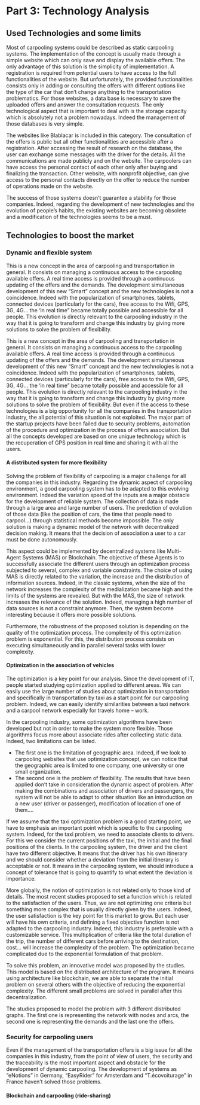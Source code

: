 # Part 3: Technology Analysis #

## Used Technologies and some limits ##

Most of carpooling systems could be described as static carpooling systems. The implementation of the concept is usually made through a simple website which can only save and display the available offers. The only advantage of this solution is the simplicity of implementation. A registration is required from potential users to have access to the full functionalities of the website. But unfortunately, the provided functionalities consists only in adding or consulting the offers with different options like the type of the car that don’t change anything to the transportation problematics. For those websites, a data base is necessary to save the uploaded offers and answer the consultation requests. The only technological aspect that is important to deal with is the storage capacity which is absolutely not a problem nowadays. Indeed the management of those databases is very simple.

The websites like Blablacar is included in this category. The consultation of the offers is public but all other functionalities are accessible after a registration. After accessing the result of research on the database, the user can exchange some messages with the driver for the details. All the communications are made publicly and on the website. The carpoolers can have access the personal contact of each other only after buying and finalizing the transaction. Other website, with nonprofit objective, can give access to the personal contacts directly on the offer to reduce the number of operations made on the website. 

The success of those systems doesn’t guarantee a stability for those companies. Indeed, regarding the development of new technologies and the evolution of people’s habits, the existing websites are becoming obsolete and a modification of the technologies seems to be a must.


## Technologies to boost the market ##
### Dynamic and flexible system ###
This is a new concept in the area of carpooling and transportation in general. It consists on managing a continuous access to the carpooling available offers. A real time access is provided through a continuous updating of the offers and the demands. The development simultaneous development of this new “Smart” concept and the new technologies is not a coincidence. Indeed with the popularization of smartphones, tablets, connected devices (particularly for the cars), free access to the Wifi, GPS, 3G, 4G… the ‘in real time” became totally possible and accessible for all people. This evolution is directly relevant to the carpooling industry in the way that it is going to transform and change this industry by giving more solutions to solve the problem of flexibility.

This is a new concept in the area of carpooling and transportation in general. It consists on managing a continuous access to the carpooling available offers. A real time access is provided through a continuous updating of the offers and the demands. The development simultaneous development of this new “Smart” concept and the new technologies is not a coincidence. Indeed with the popularization of smartphones, tablets, connected devices (particularly for the cars), free access to the Wifi, GPS, 3G, 4G… the ‘in real time” became totally possible and accessible for all people. This evolution is directly relevant to the carpooling industry in the way that it is going to transform and change this industry by giving more solutions to solve the problem of flexibility.
But even if the access to these technologies is a big opportunity for all the companies in the transportation industry, the all potential of this situation is not exploited. The major part of the startup projects have been failed due to security problems, automation of the procedure and optimization in the process of offers association. But all the concepts developed are based on one unique technology which is the recuperation of GPS position in real time and sharing it with all the users.

#### A distributed system for more flexibility ####
Solving the problem of flexibility of carpooling is a major challenge for all the companies in this industry. Regarding the dynamic aspect of carpooling environment, a good carpooling system has to be adapted to this evolving environment. Indeed the variation speed of the inputs are a major obstacle for the development of reliable system. The collection of data is made through a large area and large number of users. The prediction of evolution of those data (like the position of cars, the time that people need to carpool…) through statistical methods become impossible. The only solution is making a dynamic model of the network with decentralized decision making. It means that the decision of association a user to a car must be done autonomously.

This aspect could be implemented by decentralized systems like Multi-Agent Systems (MAS) or Blockchain. The objective of these Agents is to successfully associate the different users through an optimization process subjected to several, complex and variable constraints. The choice of using MAS is directly related to the variation, the increase and the distribution of information sources. Indeed, in the classic systems, when the size of the network increases the complexity of the medialization became high and the limits of the systems are revealed. But with the MAS, the size of network increases the relevance of the solution. Indeed, managing a high number of data sources is not a constraint anymore. Then, the system become interesting because it offers more possible solutions. 

Furthermore, the robustness of the proposed solution is depending on the quality of the optimization process. The complexity of this optimization problem is exponential. For this, the distribution process consists on executing simultaneously and in parallel several tasks with lower complexity.

#### Optimization in the association of vehicles ####
The optimization is a key point for our analysis. Since the development of IT, people started studying optimization applied to different areas. We can easily use the large number of studies about optimization in transportation and specifically in transportation by taxi as a start point for our carpooling problem. Indeed, we can easily identify similarities between a taxi network and a carpool network especially for travels home – work.

In the carpooling industry, some optimization algorithms have been developed but not in order to make the system more flexible. Those algorithms focus more about associate rides after collecting static data. Indeed, two limitations can be listed.

-	The first one is the limitation of geographic area. Indeed, if we look to carpooling websites that use optimization concept, we can notice that the geographic area is limited to one company, one university or one small organization.
-	The second one is the problem of flexibility. The results that have been applied don’t take in consideration the dynamic aspect of problem. After making the combinations and association of drivers and passengers, the system will not be able to adapt to other situation like an introduction on a new user (driver or passenger), modification of location of one of them….

If we assume that the taxi optimization problem is a good starting point, we have to emphasis an important point which is specific to the carpooling system. Indeed, for the taxi problem, we need to associate clients to drivers. For this we consider the current positions of the taxi, the initial and the final positions of the clients. In the carpooling system, the driver and the client have two different objective. It means that the driver has his own itinerary and we should consider whether a deviation from the initial itinerary is acceptable or not. It means in the carpooling system, we should introduce a concept of tolerance that is going to quantify to what extent the deviation is importance.

More globally, the notion of optimization is not related only to those kind of details. The most recent studies proposed to set a function which is related to the satisfaction of the users. Thus, we are not optimizing one criteria but something more complex that is usually directly given by the users. Indeed, the user satisfaction is the key point for this market to grow. But each user will have his own criteria, and defining a fixed objective function is not adapted to the carpooling industry. Indeed, this industry is preferable with a customizable service. This multiplication of criteria like the total duration of the trip, the number of different cars before arriving to the destination, cost… will increase the complexity of the problem. The optimization became complicated due to the exponential formulation of that problem.

To solve this problem, an innovative model was proposed by the studies. This model is based on the distributed architecture of the program. It means using architecture like blockchain, we are able to separate the initial problem on several others with the objective of reducing the exponential complexity. The different small problems are solved in parallel after this decentralization.

The studies proposed to model the problem with 3 different distributed graphs. The first one is representing the network with nodes and arcs, the second one is representing the demands and the last one the offers.


### Security for carpooling users ###
Even if the management of the transportation offers is a big issue for all the companies in this industry, from the point of view of users, the security and the traceability is the most important aspect and obstacle for the development of dynamic carpooling. The development of systems as “eNotions” in Germany, “EasyRider” for Amsterdam and “T.écovoiturage” in France haven’t solved those problems.
#### Blockchain and carpooling (ride-sharing) ####